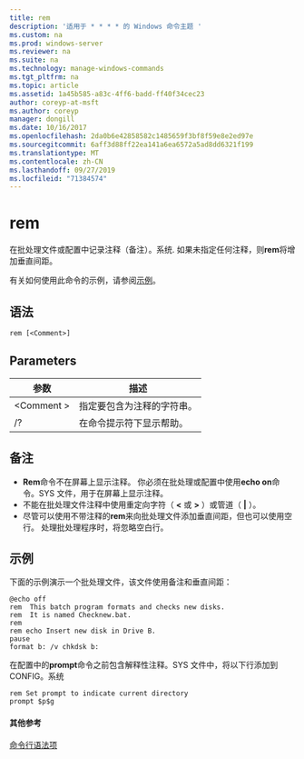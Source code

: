 ```yaml
---
title: rem
description: '适用于 * * * * 的 Windows 命令主题 '
ms.custom: na
ms.prod: windows-server
ms.reviewer: na
ms.suite: na
ms.technology: manage-windows-commands
ms.tgt_pltfrm: na
ms.topic: article
ms.assetid: 1a45b585-a83c-4ff6-badd-ff40f34cec23
author: coreyp-at-msft
ms.author: coreyp
manager: dongill
ms.date: 10/16/2017
ms.openlocfilehash: 2da0b6e42858582c1485659f3bf8f59e8e2ed97e
ms.sourcegitcommit: 6aff3d88ff22ea141a6ea6572a5ad8dd6321f199
ms.translationtype: MT
ms.contentlocale: zh-CN
ms.lasthandoff: 09/27/2019
ms.locfileid: "71384574"
---
```

# <a name="rem"></a>rem



在批处理文件或配置中记录注释（备注）。系统. 如果未指定任何注释，则**rem**将增加垂直间距。

有关如何使用此命令的示例，请参阅[示例](#BKMK_examples)。

## <a name="syntax"></a>语法

```
rem [<Comment>]
```

## <a name="parameters"></a>Parameters

|参数|描述|
|---------|-----------|
|\<Comment >|指定要包含为注释的字符串。|
|/?|在命令提示符下显示帮助。|

## <a name="remarks"></a>备注

-   **Rem**命令不在屏幕上显示注释。 你必须在批处理或配置中使用**echo on**命令。SYS 文件，用于在屏幕上显示注释。
-   不能在批处理文件注释中使用重定向字符（ **<** 或 **>** ）或管道（ **|** ）。
-   尽管可以使用不带注释的**rem**来向批处理文件添加垂直间距，但也可以使用空行。 处理批处理程序时，将忽略空白行。

## <a name="BKMK_examples"></a>示例

下面的示例演示一个批处理文件，该文件使用备注和垂直间距：
```
@echo off
rem  This batch program formats and checks new disks.
rem  It is named Checknew.bat.
rem
rem echo Insert new disk in Drive B.
pause 
format b: /v chkdsk b: 
```
在配置中的**prompt**命令之前包含解释性注释。SYS 文件中，将以下行添加到 CONFIG。系统
```
rem Set prompt to indicate current directory
prompt $p$g
```

#### <a name="additional-references"></a>其他参考

[命令行语法项](command-line-syntax-key.md)